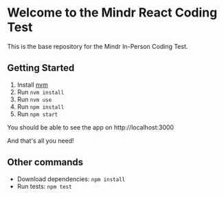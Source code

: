 # Welcome to the Mindr React Coding Test

This is the base repository for the Mindr In-Person Coding Test.

## Getting Started

1. Install [nvm](https://github.com/nvm-sh/nvm)
2. Run `nvm install`
3. Run `nvm use`
4. Run `npm install`
5. Run `npm start`

You should be able to see the app on http://localhost:3000

And that's all you need!

## Other commands

- Download dependencies: `npm install`
- Run tests: `npm test`
